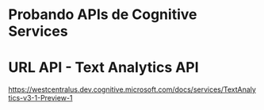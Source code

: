 # Probando APIs de Cognitive Services

# URL API - Text Analytics API
https://westcentralus.dev.cognitive.microsoft.com/docs/services/TextAnalytics-v3-1-Preview-1